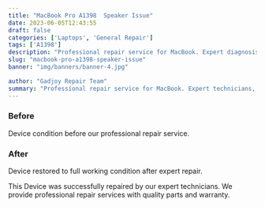 ```yaml
---
title: "MacBook Pro A1398  Speaker Issue"
date: 2023-06-05T12:43:55
draft: false
categories: ['Laptops', 'General Repair']
tags: ['A1398']
description: "Professional repair service for MacBook. Expert diagnosis and quality repairs in Bangalore."
slug: "macbook-pro-a1398-speaker-issue"
banner: "img/banners/banner-4.jpg"

author: "Gadjoy Repair Team"
summary: "Professional repair service for MacBook. Expert technicians, quality parts, warranty included."
---
```


### Before

Device condition before our professional repair service.

### After

Device restored to full working condition after expert repair.

This Device was successfully repaired by our expert technicians. We provide professional repair services with quality parts and warranty.